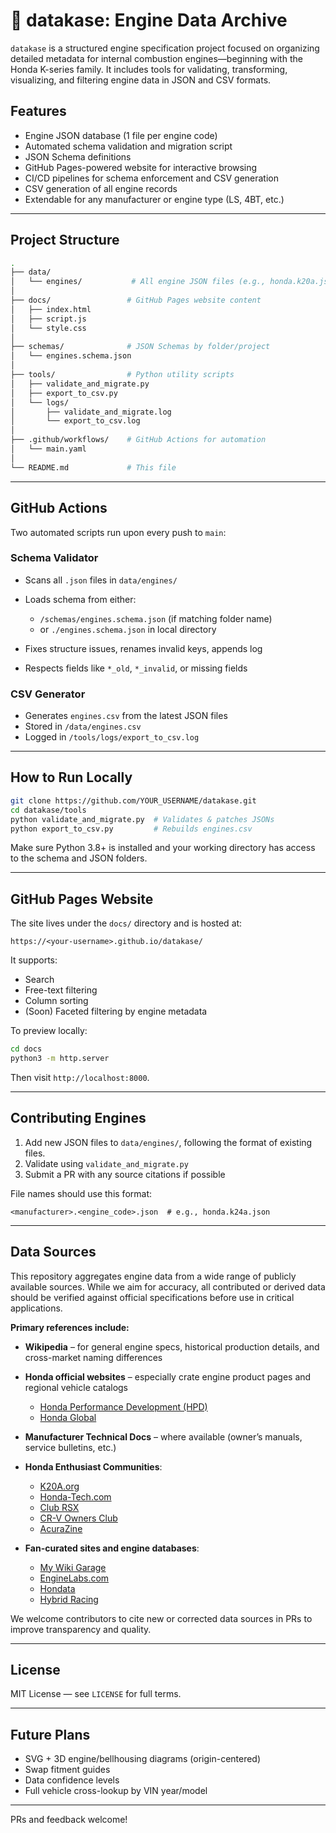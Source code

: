 # 🧠 datakase: Engine Data Archive

`datakase` is a structured engine specification project focused on organizing detailed metadata for internal combustion engines—beginning with the Honda K-series family. It includes tools for validating, transforming, visualizing, and filtering engine data in JSON and CSV formats.

## Features

* Engine JSON database (1 file per engine code)
* Automated schema validation and migration script
* JSON Schema definitions
* GitHub Pages-powered website for interactive browsing
* CI/CD pipelines for schema enforcement and CSV generation
* CSV generation of all engine records
* Extendable for any manufacturer or engine type (LS, 4BT, etc.)

---

## Project Structure

```bash
.
├── data/
│   └── engines/           # All engine JSON files (e.g., honda.k20a.json)
│
├── docs/                 # GitHub Pages website content
│   ├── index.html
│   ├── script.js
│   └── style.css
│
├── schemas/              # JSON Schemas by folder/project
│   └── engines.schema.json
│
├── tools/                # Python utility scripts
│   ├── validate_and_migrate.py
│   ├── export_to_csv.py
│   └── logs/
│       ├── validate_and_migrate.log
│       └── export_to_csv.log
│
├── .github/workflows/    # GitHub Actions for automation
│   └── main.yaml
│
└── README.md             # This file
```

---

## GitHub Actions

Two automated scripts run upon every push to `main`:

### Schema Validator

* Scans all `.json` files in `data/engines/`
* Loads schema from either:

  * `/schemas/engines.schema.json` (if matching folder name)
  * or `./engines.schema.json` in local directory
* Fixes structure issues, renames invalid keys, appends log
* Respects fields like `*_old`, `*_invalid`, or missing fields

### CSV Generator

* Generates `engines.csv` from the latest JSON files
* Stored in `/data/engines.csv`
* Logged in `/tools/logs/export_to_csv.log`

---

## How to Run Locally

```bash
git clone https://github.com/YOUR_USERNAME/datakase.git
cd datakase/tools
python validate_and_migrate.py  # Validates & patches JSONs
python export_to_csv.py         # Rebuilds engines.csv
```

Make sure Python 3.8+ is installed and your working directory has access to the schema and JSON folders.

---

## GitHub Pages Website

The site lives under the `docs/` directory and is hosted at:

```
https://<your-username>.github.io/datakase/
```

It supports:

* Search
* Free-text filtering
* Column sorting
* (Soon) Faceted filtering by engine metadata

To preview locally:

```bash
cd docs
python3 -m http.server
```

Then visit `http://localhost:8000`.

---

## Contributing Engines

1. Add new JSON files to `data/engines/`, following the format of existing files.
2. Validate using `validate_and_migrate.py`
3. Submit a PR with any source citations if possible

File names should use this format:

```
<manufacturer>.<engine_code>.json  # e.g., honda.k24a.json
```

---

## Data Sources

This repository aggregates engine data from a wide range of publicly available sources. While we aim for accuracy, all contributed or derived data should be verified against official specifications before use in critical applications.

**Primary references include:**

* **Wikipedia** – for general engine specs, historical production details, and cross-market naming differences
* **Honda official websites** – especially crate engine product pages and regional vehicle catalogs

  * [Honda Performance Development (HPD)](https://hpd.honda.com)
  * [Honda Global](https://global.honda/)
* **Manufacturer Technical Docs** – where available (owner’s manuals, service bulletins, etc.)
* **Honda Enthusiast Communities**:

  * [K20A.org](https://www.k20a.org)
  * [Honda-Tech.com](https://www.honda-tech.com)
  * [Club RSX](https://www.clubrsx.com)
  * [CR-V Owners Club](https://www.crvownersclub.com)
  * [AcuraZine](https://acurazine.com)
* **Fan-curated sites and engine databases**:

  * [My Wiki Garage](https://mywikigarage.com)
  * [EngineLabs.com](https://www.enginelabs.com/)
  * [Hondata](https://www.hondata.com)
  * [Hybrid Racing](https://www.hybrid-racing.com)

We welcome contributors to cite new or corrected data sources in PRs to improve transparency and quality.

---

## License

MIT License — see `LICENSE` for full terms.

---

## Future Plans

* SVG + 3D engine/bellhousing diagrams (origin-centered)
* Swap fitment guides
* Data confidence levels
* Full vehicle cross-lookup by VIN year/model

---

PRs and feedback welcome!
